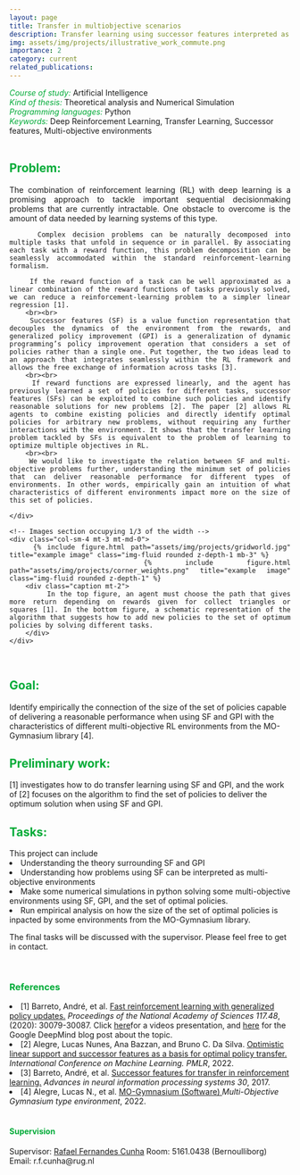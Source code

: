 ```yaml
---
layout: page
title: Transfer in multiobjective scenarios
description: Transfer learning using successor features interpreted as a multiobjectve problem
img: assets/img/projects/illustrative_work_commute.png
importance: 2
category: current
related_publications: 
---
```



<style>
    h7:after {
        content: "\A";
        white-space: pre;
    }
</style>
<h6 style="color: #00ab37;display: inline">Course of study:</h6>
<h7 style="display: inline;">Artificial Intelligence</h7>

<h6 style="color: #00ab37;display: inline">Kind of thesis:</h6> 
<h7 style="display: inline;">Theoretical analysis and Numerical Simulation</h7>

<h6 style="color: #00ab37; display: inline">Programming languages:</h6>
<h7 style="display: inline;">Python</h7>

<h6 style="color: #00ab37; display: inline">Keywords:</h6>
<h7 style="display: inline;">Deep Reinforcement Learning, Transfer Learning, Successor features, Multi-objective environments </h7>

<br>
<div class="row">
    <!-- Text section occupying 2/3 of the width -->
    <div class="col-sm-8 mt-3 mt-md-0" style="text-align: justify;">
        <h2 style="color: #00ab37;">Problem:</h2>
        The combination of reinforcement learning (RL) with deep learning is a promising approach to tackle important sequential decisionmaking problems that are currently intractable. One obstacle to overcome is the amount of data needed by learning systems of this type.  

        Complex decision problems can be naturally decomposed into multiple tasks that unfold in sequence or in parallel. By associating each task with a reward function, this problem decomposition can be seamlessly accommodated within the standard reinforcement-learning formalism.

        If the reward function of a task can be well approximated as a linear combination of the reward functions of tasks previously solved, we can reduce a reinforcement-learning problem to a simpler linear regression [1].
        <br><br>
        Successor features (SF) is a value function representation that decouples the dynamics of the environment from the rewards, and generalized policy improvement (GPI) is a generalization of dynamic programming’s policy improvement operation that considers a set of policies rather than a single one. Put together, the two ideas lead to an approach that integrates seamlessly within the RL framework and allows the free exchange of information across tasks [3].
        <br><br>
        If reward functions are expressed linearly, and the agent has previously learned a set of policies for different tasks, successor features (SFs) can be exploited to combine such policies and identify reasonable solutions for new problems [2]. The paper [2] allows RL agents to combine existing policies and directly identify optimal policies for arbitrary new problems, without requiring any further interactions with the environment. It shows that the transfer learning problem tackled by SFs is equivalent to the problem of learning to optimize multiple objectives in RL.
        <br><br>
        We would like to investigate the relation between SF and multi-objective problems further, understanding the minimum set of policies that can deliver reasonable performance for different types of environments. In other words, empirically gain an intuition of what characteristics of different environments impact more on the size of this set of policies.
        
    </div>

    <!-- Images section occupying 1/3 of the width -->
    <div class="col-sm-4 mt-3 mt-md-0">
        {% include figure.html path="assets/img/projects/gridworld.jpg" title="example image" class="img-fluid rounded z-depth-1 mb-3" %}
        {% include figure.html path="assets/img/projects/corner_weights.png" title="example image" class="img-fluid rounded z-depth-1" %}
        <div class="caption mt-2">
            In the top figure, an agent must choose the path that gives more return depending on rewards given for collect triangles or squares [1]. In the bottom figure, a schematic representation of the algorithm that suggests how to add new policies to the set of optimum policies by solving different tasks.
        </div>
    </div>
</div>

<br>
<h2 style="color: #00ab37;">Goal:</h2>
Identify empirically the connection of the size of the set of policies capable of delivering a reasonable performance when using SF and GPI with the characteristics of different multi-objective RL environments from the MO-Gymnasium library [4].

<br>
<h2 style="color: #00ab37;">Preliminary work:</h2>
[1] investigates how to do transfer learning using SF and GPI, and the work of [2] focuses on the algorithm to find the set of policies to deliver the optimum solution when using SF and GPI. 

<br>
<h2 style="color: #00ab37;">Tasks:</h2>
This project can include
<li>Understanding the theory surrounding SF and GPI</li>
<li>Understanding how problems using SF can be interpreted as multi-objective environments</li>
<li>Make some numerical simulations in python solving some multi-objective environments using SF, GPI, and the set of optimal policies.</li>
<li>Run empirical analysis on how the size of the set of optimal policies is inpacted by some environments from the MO-Gymnasium library. </li>

The final tasks will be discussed with the supervisor. Please feel free to get in contact.
 

<br>
<h3 style="color: #00ab37;">References</h3>

<li>[1] Barreto, André, et al. <a href="https://www.davidsilver.uk/wp-content/uploads/2020/09/Fast-reinforcement.pdf">Fast reinforcement learning with generalized policy updates.</a> <i>Proceedings of the National Academy of Sciences 117.48</i>, (2020): 30079-30087. Click <a href="https://www.youtube.com/watch?v=6_7vE08acVM">here</a>for a videos presentation, and <a href="https://www.deepmind.com/blog/fast-reinforcement-learning-through-the-composition-of-behaviours">here</a> for the Google DeepMind blog post about the topic.</li>

<li>[2] Alegre, Lucas Nunes, Ana Bazzan, and Bruno C. Da Silva. <a href="https://proceedings.mlr.press/v162/alegre22a.html">Optimistic linear support and successor features as a basis for optimal policy transfer.</a> <i>International Conference on Machine Learning. PMLR</i>, 2022.</li>

<li>[3] Barreto, André, et al. <a href="https://proceedings.neurips.cc/paper/2017/hash/350db081a661525235354dd3e19b8c05-Abstract.html">Successor features for transfer in reinforcement learning.</a> <i>Advances in neural information processing systems 30</i>, 2017.</li>

<li>[4] Alegre, Lucas N., et al. <a href="https://mo-gymnasium.farama.org/">MO-Gymnasium (Software) </a> <i>Multi-Objective Gymnasium type environment</i>, 2022.</li>



<br>
<h4 style="color: #00ab37;">Supervision</h4>
Supervisor: <a href="https://www.rug.nl/staff/r.f.cunha/?lang=en">Rafael Fernandes Cunha</a>  
Room: 5161.0438 (Bernoulliborg)  
Email: r.f.cunha@rug.nl






